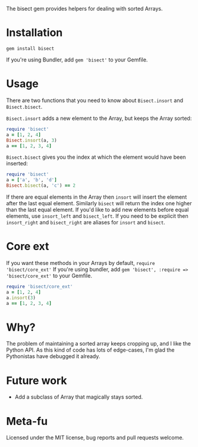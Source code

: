 The bisect gem provides helpers for dealing with sorted Arrays.

Installation
============

```
gem install bisect
```

If you're using Bundler, add `gem 'bisect'` to your Gemfile.

Usage
=====

There are two functions that you need to know about `Bisect.insort` and `Bisect.bisect`.

`Bisect.insort` adds a new element to the Array, but keeps the Array sorted:

```ruby
require 'bisect'
a = [1, 2, 4]
Bisect.insort(a, 3)
a == [1, 2, 3, 4]
```

`Bisect.bisect` gives you the index at which the element would have been inserted:

```ruby
require 'bisect'
a = ['a', 'b', 'd']
Bisect.bisect(a, 'c') == 2
```

If there are equal elements in the Array then `insort` will insert the element after the last equal element. Similarly `bisect` will return the index one higher than the last equal element. If you'd like to add new elements before equal elements, use `insort_left` and `bisect_left`. If you need to be explicit then `insort_right` and `bisect_right` are aliases for `insort` and `bisect`.

Core ext
========
If you want these methods in your Arrays by default, `require 'bisect/core_ext'` If you're using bundler, add `gem 'bisect', :require => 'bisect/core_ext'` to your Gemfile.

```ruby
require 'bisect/core_ext'
a = [1, 2, 4]
a.insort(3)
a == [1, 2, 3, 4]
```

Why?
====

The problem of maintaining a sorted array keeps cropping up, and I like the Python API. As this kind of code has lots of edge-cases, I'm glad the Pythonistas have debugged it already.

Future work
===========

* Add a subclass of Array that magically stays sorted.

Meta-fu
=======

Licensed under the MIT license, bug reports and pull requests welcome.
